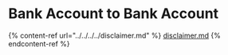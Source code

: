 # Bank Account to Bank Account

{% content-ref url="../../../../disclaimer.md" %}
[disclaimer.md](../../../../disclaimer.md)
{% endcontent-ref %}
